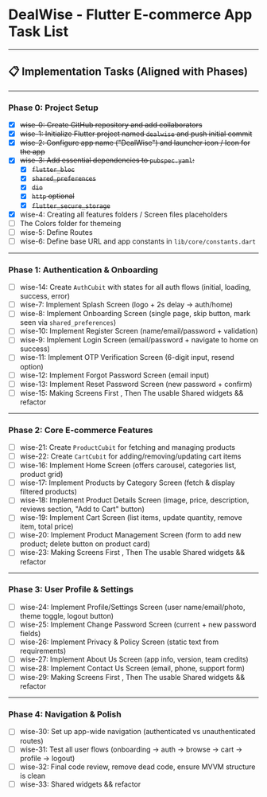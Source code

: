 # DealWise - Flutter E-commerce App Task List

---

## 📋 Implementation Tasks (Aligned with Phases)

---

### **Phase 0: Project Setup**

-   [x] ~~wise-0: Create GitHub repository and add collaborators~~
-   [x] ~~wise-1: Initialize Flutter project named `dealwise` and push initial commit~~
-   [x] ~~wise-2: Configure app name ("DealWise") and launcher icon / Icon for the app~~
-   [x] ~~wise-3: Add essential dependencies to `pubspec.yaml`:~~
    -   [x] ~~`flutter_bloc`~~
    -   [x] ~~`shared_preferences`~~
    -   [x] ~~`dio`~~
    -   [x] ~~`http` optional~~
    -   [x] ~~`flutter_secure_storage`~~
-   [x] wise-4: Creating all features folders / Screen files placeholders
-   [ ] The Colors folder for themeing
-   [ ] wise-5: Define Routes
-   [ ] wise-6: Define base URL and app constants in `lib/core/constants.dart`

---

### **Phase 1: Authentication & Onboarding**

-   [ ] wise-14: Create `AuthCubit` with states for all auth flows (initial, loading, success, error)
-   [ ] wise-7: Implement Splash Screen (logo + 2s delay → auth/home)
-   [ ] wise-8: Implement Onboarding Screen (single page, skip button, mark seen via `shared_preferences`)
-   [ ] wise-10: Implement Register Screen (name/email/password + validation)
-   [ ] wise-9: Implement Login Screen (email/password + navigate to home on success)
-   [ ] wise-11: Implement OTP Verification Screen (6-digit input, resend option)
-   [ ] wise-12: Implement Forgot Password Screen (email input)
-   [ ] wise-13: Implement Reset Password Screen (new password + confirm)
-   [ ] wise-15: Making Screens First , Then The usable Shared widgets && refactor

---

### **Phase 2: Core E-commerce Features**

-   [ ] wise-21: Create `ProductCubit` for fetching and managing products
-   [ ] wise-22: Create `CartCubit` for adding/removing/updating cart items
-   [ ] wise-16: Implement Home Screen (offers carousel, categories list, product grid)
-   [ ] wise-17: Implement Products by Category Screen (fetch & display filtered products)
-   [ ] wise-18: Implement Product Details Screen (image, price, description, reviews section, "Add to Cart" button)
-   [ ] wise-19: Implement Cart Screen (list items, update quantity, remove item, total price)
-   [ ] wise-20: Implement Product Management Screen (form to add new product; delete button on product card)
-   [ ] wise-23: Making Screens First , Then The usable Shared widgets && refactor

---

### **Phase 3: User Profile & Settings**

-   [ ] wise-24: Implement Profile/Settings Screen (user name/email/photo, theme toggle, logout button)
-   [ ] wise-25: Implement Change Password Screen (current + new password fields)
-   [ ] wise-26: Implement Privacy & Policy Screen (static text from requirements)
-   [ ] wise-27: Implement About Us Screen (app info, version, team credits)
-   [ ] wise-28: Implement Contact Us Screen (email, phone, support form)
-   [ ] wise-29: Making Screens First , Then The usable Shared widgets && refactor

---

### **Phase 4: Navigation & Polish**

-   [ ] wise-30: Set up app-wide navigation (authenticated vs unauthenticated routes)
-   [ ] wise-31: Test all user flows (onboarding → auth → browse → cart → profile → logout)
-   [ ] wise-32: Final code review, remove dead code, ensure MVVM structure is clean
-   [ ] wise-33: Shared widgets && refactor
